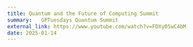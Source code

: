 ```yaml
---
title: Quantum and the Future of Computing Summit
summary:   GPTuesdays Quantum Summit
external_link: https://www.youtube.com/watch?v=FDXy05wC4bM
date: 2025-01-14
---
```

